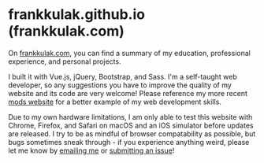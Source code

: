 # frankkulak.github.io (frankkulak.com)

On [frankkulak.com](https://frankkulak.com), you can find a summary of my education, professional experience, and personal projects.

I built it with Vue.js, jQuery, Bootstrap, and Sass. I'm a self-taught web developer, so any suggestions you have to improve the quality of my website and its code are very welcome! Please reference my more recent [mods website](https://mods.frankkulak.com) for a better example of my web development skills.

Due to my own hardware limitations, I am only able to test this website with Chrome, Firefox, and Safari on macOS and an iOS simulator before updates are released. I try to be as mindful of browser compatability as possible, but bugs sometimes sneak through - if you experience anything weird, please let me know by [emailing me](mailto:me@frankkulak.com) or [submitting an issue](https://github.com/frankkulak/frankkulak.github.io/issues)!